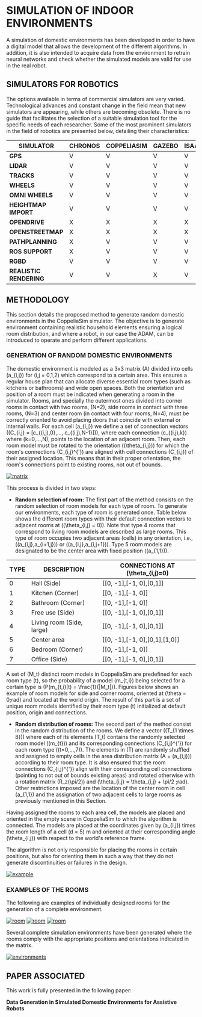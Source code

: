 # SIMULATION OF INDOOR ENVIRONMENTS


A simulation of domestic environments has been developed in order to have a digital model that allows the development of the different algorithms. In addition, it is also intended to acquire data from the environment to retrain neural networks and check whether the simulated models are valid for use in the real robot. 


## SIMULATORS FOR ROBOTICS

The options available in terms of commercial simulators are very varied. Technological advances and constant change in the field mean that new simulators are appearing, while others are becoming obsolete. There is no guide that facilitates the selection of a suitable simulation tool for the specific needs of each researcher. Some of the most prominent simulators in the field of robotics are presented below, detailing their characteristics:

| **SIMULATOR**         | **CHRONOS** | **COPPELIASIM** | **GAZEBO** | **ISAAC** | **UNITY** | **WEBOTS** |
|------------------------|-------------|-----------------|------------|-----------|-----------|------------|
| **GPS**               | V           | V               | V          | V         | V         | V          |
| **LIDAR**             | V           | V               | V          | V         | V         | V          |
| **TRACKS**            | V           | V               | V          | V         | V         | V          |
| **WHEELS**            | V           | V               | V          | V         | V         | V          |
| **OMNI WHEELS**       | V           | V               | V          | V         | V         | V          |
| **HEIGHTMAP IMPORT**  | V           | V               | V          | V         | V         | V          |
| **OPENDRIVE**         | X           | X               | X          | X         | X         | V          |
| **OPENSTREETMAP**     | X           | X               | X          | X         | X         | V          |
| **PATHPLANNING**      | X           | V               | V          | V         | X         | V          |
| **ROS SUPPORT**       | X           | V               | V          | V         | X         | V          |
| **RGBD**              | V           | V               | V          | V         | V         | V          |
| **REALISTIC RENDERING**| V           | V               | X          | V         | V         | X          |



## METHODOLOGY

This section details the proposed method to generate random domestic environments in the CoppeliaSim simulator. The objective is to generate environment containing realistic household elements ensuring a logical room distribution, and where a robot, in our case the ADAM, can be introduced to operate and perform different applications. 


### GENERATION OF RANDOM DOMESTIC ENVIRONMENTS
The domestic environment is modeled as a 3x3 matrix \(A\) divided into cells \(a_{i,j}\) for \(i,j = 0,1,2\) which correspond to a certain area. This ensures a regular house plan that can allocate diverse essential room types (such as kitchens or bathrooms) and wide open spaces. Both the orientation and position of a room must be indicated when generating a room in the simulator. Rooms, and specially the outermost ones divided into corner rooms in contact with two rooms, \(N=2\), side rooms in contact with three rooms, \(N=3\) and center room (in contact with four rooms, N=4), must be correctly oriented to avoid placing doors that coincide with external or internal walls. For each cell \(a_{i,j}\) we define a set of connection vectors \((C_{i,j} = [c_{(i,j),0},..., c_{(i,j),N-1}])\), where each connection \(c_{(i,j),k}\) where \(k=0,...,N\), points to the location of an adjacent room. Then, each room model must be rotated to the orientation \((\theta_{i,j})\) for which the room's connections \(C_{i,j}^{'}\) are aligned with cell connections \(C_{i,j}\) of their assigned location. This means that in their proper orientation, the room's connections point to existing rooms, not out of bounds.

[![matrix](../fig/1.png)](https://ieeexplore.ieee.org/abstract/document/10535940)

This process is divided in two steps:

* **Random selection of room:** The first part of the method consists on the random selection of room models for each type of room. To generate our environments, each type of room is generated once. Table below shows the different room types with their default connection vectors to adjacent rooms at \((\theta_{i,j} = 0)\). Note that type 4 rooms that correspond to living room models are described as large rooms. This type of room occupies two adjacent areas (cells) in any orientation, i.e., \((a_{i,j},a_{i+1,j})\) or \((a_{i,j},a_{i,j+1})\). Type 5 room models are designated to be the center area with fixed position \((a_{1,1})\).

|**TYPE**|**DESCRIPTION**|**CONNECTIONS AT \(\theta_{i,j}=0\)**|
|-------------------|----------------|------|
|0|Hall (Side) |[[0, -1],[-1, 0],[0,1]]|
|1|Kitchen (Corner) |[[0, -1],[-1, 0]]|
|2|Bathroom (Corner)|[[0, -1],[-1, 0]]|
|3|Free use (Side)|[[0, -1],[-1, 0],[0,1]]|
|4|Living room (Side, large)|[[0, -1],[-1, 0],[0,1]]|
|5|Center area|[[0, -1],[-1, 0],[0,1],[1,0]]|
|6|Bedroom (Corner)|[[0, -1],[-1, 0]]|
|7|Office (Side)|[[0, -1],[-1, 0],[0,1]]|


A set of \(M_t\) distinct room models in CoppeliaSim are predefined for each room type \(t\), so the probability of a model \(m_{t,i}\) being selected for a certain type is \(P(m_{t,i}|t) = \frac{1}{|M_t|}\). Figures below shows an example of room models for side and corner rooms, oriented at \(\theta = 0\;rad\) and located at the world origin. The result of this part is a set of unique room models identified by their room type \(t\) initialized at default position, origin and connections.


* **Random distribution of rooms:**  The second part of the method consist in the random distribution of the rooms. We define a vector \((T_{1 \times 8})\) where each of its elements \(T_t\) contains the randomly selected room model \((m_{t})\) and its corresponding connections \(C_{i,j}^{'}\) for each room type \((t=0,...,7)\). The elements in \(T\) are randomly shuffled and assigned to empty cells in the area distribution matrix \(A = (a_{i,j})\) according to their room type. It is also ensured that the room connections \(C_{i,j}^{'}\) align with their corresponding cell connections (pointing to not out of bounds existing areas) and rotated otherwise with a rotation matrix \(R_z(\pi/2)\) and \(\theta_{i,j} = \theta_{i,j} + \pi/2 \;rad\). Other restrictions imposed are the location of the center room in cell \(a_{1,1}\) and the assignation of two adjacent cells to large rooms as previously mentioned in this Section.

Having assigned the rooms to each area cell, the models are placed and oriented in the empty scene in CoppeliaSim to which the algorithm is connected. The models are placed at the coordinates given by \(a_{i,j}\) times the room length of a cell \(d = 5\) m and oriented at their corresponding angle \(\theta_{i,j}\) with respect to the world's reference frame.

The algorithm is not only responsible for placing the rooms in certain positions, but also for orienting them in such a way that they do not generate discontinuities or failures in the design.


[![example](../fig/7.png)](https://ieeexplore.ieee.org/abstract/document/10535940)

### EXAMPLES OF THE ROOMS

The following are examples of individually designed rooms for the generation of a complete environment.

[![room](../fig/3.png)](https://ieeexplore.ieee.org/abstract/document/10535940)
[![room](../fig/4.png)](https://ieeexplore.ieee.org/abstract/document/10535940)
[![room](../fig/5.png)](https://ieeexplore.ieee.org/abstract/document/10535940)


Several complete simulation environments have been generated where the rooms comply with the appropriate positions and orientations indicated in the matrix.

[![environments](../fig/6.png)](https://ieeexplore.ieee.org/abstract/document/10535940)

## PAPER ASSOCIATED
This work is fully presented in the following paper:

**Data Generation in Simulated Domestic Environments for Assistive Robots**